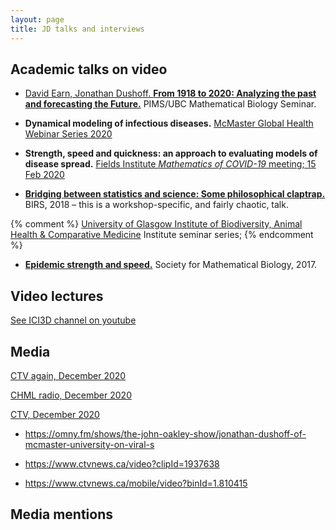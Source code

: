 ```yaml
---
layout: page
title: JD talks and interviews
---
```


## Academic talks on video

* [David Earn, Jonathan Dushoff. __From 1918 to 2020: Analyzing the past and forecasting the Future.__](https://mathtube.org/lecture/video/1918-2020-analyzing-past-and-forecasting-future) PIMS/UBC Mathematical Biology Seminar.

* __Dynamical modeling of infectious diseases.__ [McMaster Global Health Webinar Series 2020](https://globalhealth.mcmaster.ca/2020-webinar-series)

* __Strength, speed and quickness: an approach to evaluating models of disease spread.__ [Fields Institute _Mathematics of COVID-19_ meeting; 15 Feb 2020](http://www.fields.utoronto.ca/video-archive//event/2992/2020)

* [__Bridging between statistics and science: Some philosophical claptrap.__](http://www.birs.ca/events/2018/5-day-workshops/18w5144/videos/watch/201811140901-Dushoff.html) BIRS, 2018 – this is a workshop-specific, and fairly chaotic, talk.

{% comment %} 
[University of Glasgow Institute of Biodiversity, Animal Health & Comparative Medicine](https://www.gla.ac.uk/researchinstitutes/bahcm/) Institute seminar series;
{% endcomment %} 

* [__Epidemic strength and speed.__](https://www.youtube.com/watch?v=MLFM3F9G6ts) Society for Mathematical Biology, 2017.

## Video lectures

[See ICI3D channel on youtube](
https://www.youtube.com/channel/UCtzFZwz48_JG4Owf6gQ-rUA)

## Media

[CTV again, December 2020](https://twitter.com/jd_mathbio/status/1341424758215327745)

[CHML radio, December 2020](https://twitter.com/jd_mathbio/status/1338477016081809410)

[CTV, December 2020](https://twitter.com/jd_mathbio/status/1337255668693291009)

* <https://omny.fm/shows/the-john-oakley-show/jonathan-dushoff-of-mcmaster-university-on-viral-s>

* <https://www.ctvnews.ca/video?clipId=1937638>

* <https://www.ctvnews.ca/mobile/video?binId=1.810415>

## Media mentions

